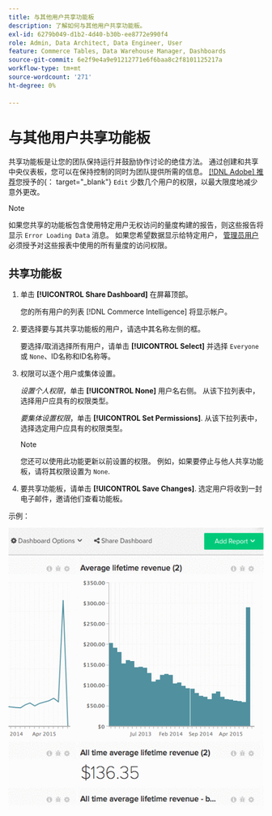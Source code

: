 ```yaml
---
title: 与其他用户共享功能板
description: 了解如何与其他用户共享功能板。
exl-id: 6279b049-d1b2-4d40-b30b-ee8772e990f4
role: Admin, Data Architect, Data Engineer, User
feature: Commerce Tables, Data Warehouse Manager, Dashboards
source-git-commit: 6e2f9e4a9e91212771e6f6baa8c2f8101125217a
workflow-type: tm+mt
source-wordcount: '271'
ht-degree: 0%

---
```


# 与其他用户共享功能板

共享功能板是让您的团队保持运行并鼓励协作讨论的绝佳方法。 通过创建和共享中央仪表板，您可以在保持控制的同时为团队提供所需的信息。 [[!DNL Adobe] 推荐](../../best-practices/share-dashboard-best-practice.md)您授予的{： target=&quot;_blank&quot;} `Edit` 少数几个用户的权限，以最大限度地减少意外更改。

>[!NOTE]
>
>如果您共享的功能板包含使用特定用户无权访问的量度构建的报告，则这些报告将显示 `Error Loading Data` 消息。 如果您希望数据显示给特定用户， [管理员用户](../../administrator/user-management/user-management.md) 必须授予对这些报表中使用的所有量度的访问权限。

## 共享功能板

1. 单击 **[!UICONTROL Share Dashboard]** 在屏幕顶部。

   您的所有用户的列表 [!DNL Commerce Intelligence] 将显示帐户。

1. 要选择要与其共享功能板的用户，请选中其名称左侧的框。

   要选择/取消选择所有用户，请单击 **[!UICONTROL Select]** 并选择 `Everyone` 或 `None`、ID名称和ID名称等。

1. 权限可以逐个用户或集体设置。

   *设置个人权限*，单击 **[!UICONTROL None]** 用户名右侧。 从该下拉列表中，选择用户应具有的权限类型。

   *要集体设置权限*，单击 **[!UICONTROL Set Permissions]**. 从该下拉列表中，选择选定用户应具有的权限类型。

   >[!NOTE]
   >
   >您还可以使用此功能更新以前设置的权限。 例如，如果要停止与他人共享功能板，请将其权限设置为 `None`.

1. 要共享功能板，请单击 **[!UICONTROL Save Changes]**. 选定用户将收到一封电子邮件，邀请他们查看功能板。

示例：

![共享仪表板](../../assets/Share_Dashboards.gif)
